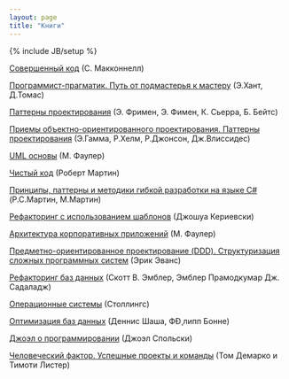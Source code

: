 ```yaml
---
layout: page
title: "Книги"
---
```

{% include JB/setup %}

[Совершенный код](http://www.ozon.ru/context/detail/id/5508646/) (С. Макконнелл)

[Программист-прагматик. Путь от подмастерья к мастеру]() (Э.Хант, Д.Томас)

[Паттерны проектирования]() (Э. Фримен, Э. Фимен, К. Сьерра, Б. Бейтс)

[Приемы объектно-ориентированного проектирования. Паттерны проектирования]() (Э.Гамма, Р.Хелм, Р.Джонсон, Дж.Влиссидес)

[UML основы]() (М. Фаулер)

[Чистый код]() (Роберт Мартин)

[Принципы, паттерны и методики гибкой разработки на языке C#]() (Р.С.Мартин, М.Мартин)

[Рефакторинг с использованием шаблонов]() (Джошуа Кериевски)

[Архитектура корпоративных приложений]() (М. Фаулер)

[Предметно-ориентированное проектирование (DDD). Структуризация сложных программных систем]() (Эрик Эванс)

[Рефакторинг баз данных]() (Скотт В. Эмблер, Эмблер Прамодкумар Дж. Садаладж)

[Операционные системы]() (Столлингс)

[Оптимизация баз данных]() (Деннис Шаша, ФÐ¸липп Бонне)

[Джоэл о программировании]() (Джоэл Спольски)

[Человеческий фактор. Успешные проекты и команды]() (Том Демарко и Тимоти Листер)
